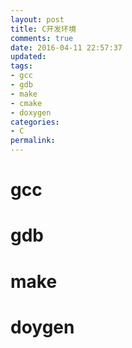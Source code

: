 ```yaml
---
layout: post
title: C开发环境
comments: true
date: 2016-04-11 22:57:37
updated:
tags:
- gcc
- gdb
- make
- cmake
- doxygen
categories:
- C
permalink:
---
```


# gcc

# gdb

# make

# doygen

